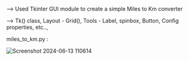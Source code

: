 --> Used Tkinter GUI module to create a simple Miles to Km converter

--> Tk() class, Layout - Grid(), Tools - Label, spinbox, Button, Config properties, etc.., 

miles_to_km.py :

![Screenshot 2024-06-13 110614](https://github.com/Harsha0130/Day_27_Miles_to_Km/assets/127675058/19bc1199-eb45-45b3-a410-e56288a0b074)
